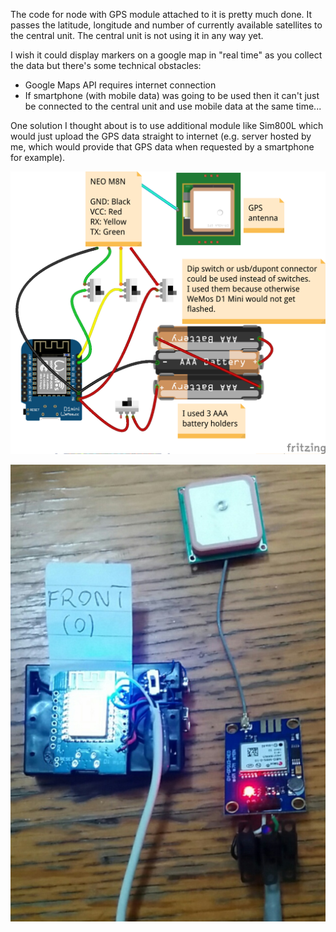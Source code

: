 The code for node with GPS module attached to it is pretty much done. It passes the latitude, longitude and number of currently available satellites to the central unit. The central unit is not using it in any way yet.

I wish it could display markers on a google map in "real time" as you collect the data but there's some technical obstacles:  
- Google Maps API requires internet connection  
- If smartphone (with mobile data) was going to be used then it can't just be connected to the central unit and use mobile data at the same time...

One solution I thought about is to use additional module like Sim800L which would just upload the GPS data straight to internet (e.g. server hosted by me, which would provide that GPS data when requested by a smartphone for example).

![](https://github.com/michalmonday/WiFi-Locator/blob/master/pics/locator_node_with_gps_schematic.png)

![](https://github.com/michalmonday/WiFi-Locator/blob/master/pics/node_with_gps.jpg)
